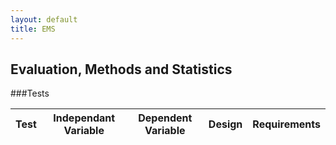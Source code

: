 ```yaml
---
layout: default
title: EMS
---
```


## Evaluation, Methods and Statistics

###Tests

 Test             | Independant Variable|Dependent Variable | Design      |Requirements |
| --------------- |:-------------------:| :----------------:| ----------- | :----------: |


